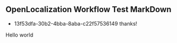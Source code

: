 ## OpenLocalization Workflow Test MarkDown
* 13f53dfa-30b2-4bba-8aba-c22f57536149 
thanks!

Hello world